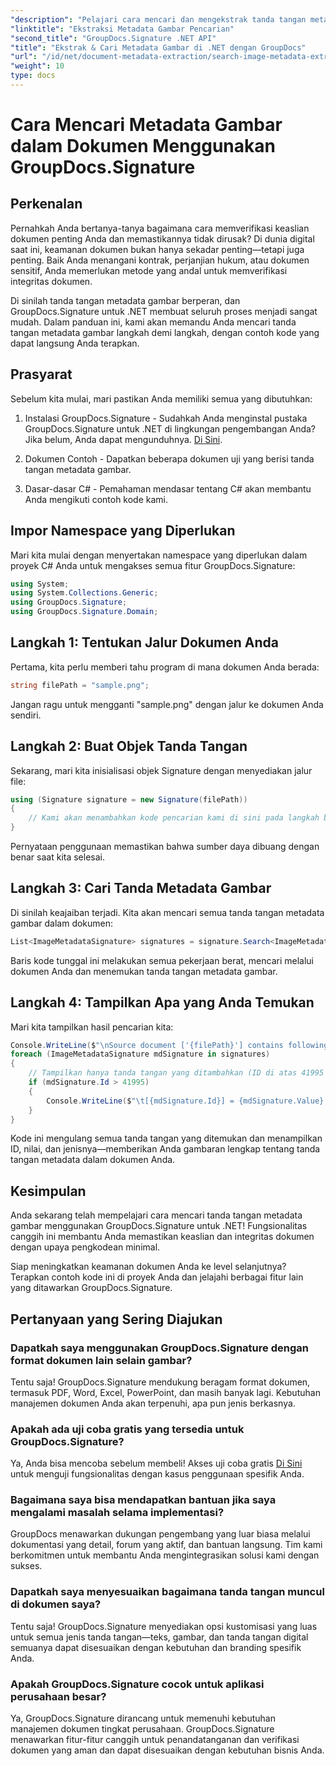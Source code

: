 ```yaml
---
"description": "Pelajari cara mencari dan mengekstrak tanda tangan metadata gambar dalam dokumen dengan GroupDocs.Signature untuk .NET. Tingkatkan keamanan dan keaslian dokumen hanya dalam hitungan menit."
"linktitle": "Ekstraksi Metadata Gambar Pencarian"
"second_title": "GroupDocs.Signature .NET API"
"title": "Ekstrak & Cari Metadata Gambar di .NET dengan GroupDocs"
"url": "/id/net/document-metadata-extraction/search-image-metadata-extraction/"
"weight": 10
type: docs
---
```

# Cara Mencari Metadata Gambar dalam Dokumen Menggunakan GroupDocs.Signature

## Perkenalan

Pernahkah Anda bertanya-tanya bagaimana cara memverifikasi keaslian dokumen penting Anda dan memastikannya tidak dirusak? Di dunia digital saat ini, keamanan dokumen bukan hanya sekadar penting—tetapi juga penting. Baik Anda menangani kontrak, perjanjian hukum, atau dokumen sensitif, Anda memerlukan metode yang andal untuk memverifikasi integritas dokumen.

Di sinilah tanda tangan metadata gambar berperan, dan GroupDocs.Signature untuk .NET membuat seluruh proses menjadi sangat mudah. Dalam panduan ini, kami akan memandu Anda mencari tanda tangan metadata gambar langkah demi langkah, dengan contoh kode yang dapat langsung Anda terapkan.

## Prasyarat

Sebelum kita mulai, mari pastikan Anda memiliki semua yang dibutuhkan:

1. Instalasi GroupDocs.Signature - Sudahkah Anda menginstal pustaka GroupDocs.Signature untuk .NET di lingkungan pengembangan Anda? Jika belum, Anda dapat mengunduhnya. [Di Sini](https://releases.groupdocs.com/signature/net/).

2. Dokumen Contoh - Dapatkan beberapa dokumen uji yang berisi tanda tangan metadata gambar.

3. Dasar-dasar C# - Pemahaman mendasar tentang C# akan membantu Anda mengikuti contoh kode kami.

## Impor Namespace yang Diperlukan

Mari kita mulai dengan menyertakan namespace yang diperlukan dalam proyek C# Anda untuk mengakses semua fitur GroupDocs.Signature:

```csharp
using System;
using System.Collections.Generic;
using GroupDocs.Signature;
using GroupDocs.Signature.Domain;
```

## Langkah 1: Tentukan Jalur Dokumen Anda

Pertama, kita perlu memberi tahu program di mana dokumen Anda berada:

```csharp
string filePath = "sample.png";
```

Jangan ragu untuk mengganti "sample.png" dengan jalur ke dokumen Anda sendiri.

## Langkah 2: Buat Objek Tanda Tangan

Sekarang, mari kita inisialisasi objek Signature dengan menyediakan jalur file:

```csharp
using (Signature signature = new Signature(filePath))
{
    // Kami akan menambahkan kode pencarian kami di sini pada langkah berikutnya
}
```

Pernyataan penggunaan memastikan bahwa sumber daya dibuang dengan benar saat kita selesai.

## Langkah 3: Cari Tanda Metadata Gambar

Di sinilah keajaiban terjadi. Kita akan mencari semua tanda tangan metadata gambar dalam dokumen:

```csharp
List<ImageMetadataSignature> signatures = signature.Search<ImageMetadataSignature>(SignatureType.Metadata);
```

Baris kode tunggal ini melakukan semua pekerjaan berat, mencari melalui dokumen Anda dan menemukan tanda tangan metadata gambar.

## Langkah 4: Tampilkan Apa yang Anda Temukan

Mari kita tampilkan hasil pencarian kita:

```csharp
Console.WriteLine($"\nSource document ['{filePath}'] contains following signatures.");
foreach (ImageMetadataSignature mdSignature in signatures)
{
    // Tampilkan hanya tanda tangan yang ditambahkan (ID di atas 41995 adalah tanda tangan khusus)
    if (mdSignature.Id > 41995)
    {
        Console.WriteLine($"\t[{mdSignature.Id}] = {mdSignature.Value} ({mdSignature.Type})");
    }
}
```

Kode ini mengulang semua tanda tangan yang ditemukan dan menampilkan ID, nilai, dan jenisnya—memberikan Anda gambaran lengkap tentang tanda tangan metadata dalam dokumen Anda.

## Kesimpulan

Anda sekarang telah mempelajari cara mencari tanda tangan metadata gambar menggunakan GroupDocs.Signature untuk .NET! Fungsionalitas canggih ini membantu Anda memastikan keaslian dan integritas dokumen dengan upaya pengkodean minimal.

Siap meningkatkan keamanan dokumen Anda ke level selanjutnya? Terapkan contoh kode ini di proyek Anda dan jelajahi berbagai fitur lain yang ditawarkan GroupDocs.Signature.

## Pertanyaan yang Sering Diajukan

### Dapatkah saya menggunakan GroupDocs.Signature dengan format dokumen lain selain gambar?

Tentu saja! GroupDocs.Signature mendukung beragam format dokumen, termasuk PDF, Word, Excel, PowerPoint, dan masih banyak lagi. Kebutuhan manajemen dokumen Anda akan terpenuhi, apa pun jenis berkasnya.

### Apakah ada uji coba gratis yang tersedia untuk GroupDocs.Signature?

Ya, Anda bisa mencoba sebelum membeli! Akses uji coba gratis [Di Sini](https://releases.groupdocs.com/) untuk menguji fungsionalitas dengan kasus penggunaan spesifik Anda.

### Bagaimana saya bisa mendapatkan bantuan jika saya mengalami masalah selama implementasi?

GroupDocs menawarkan dukungan pengembang yang luar biasa melalui dokumentasi yang detail, forum yang aktif, dan bantuan langsung. Tim kami berkomitmen untuk membantu Anda mengintegrasikan solusi kami dengan sukses.

### Dapatkah saya menyesuaikan bagaimana tanda tangan muncul di dokumen saya?

Tentu saja! GroupDocs.Signature menyediakan opsi kustomisasi yang luas untuk semua jenis tanda tangan—teks, gambar, dan tanda tangan digital semuanya dapat disesuaikan dengan kebutuhan dan branding spesifik Anda.

### Apakah GroupDocs.Signature cocok untuk aplikasi perusahaan besar?

Ya, GroupDocs.Signature dirancang untuk memenuhi kebutuhan manajemen dokumen tingkat perusahaan. GroupDocs.Signature menawarkan fitur-fitur canggih untuk penandatanganan dan verifikasi dokumen yang aman dan dapat disesuaikan dengan kebutuhan bisnis Anda.